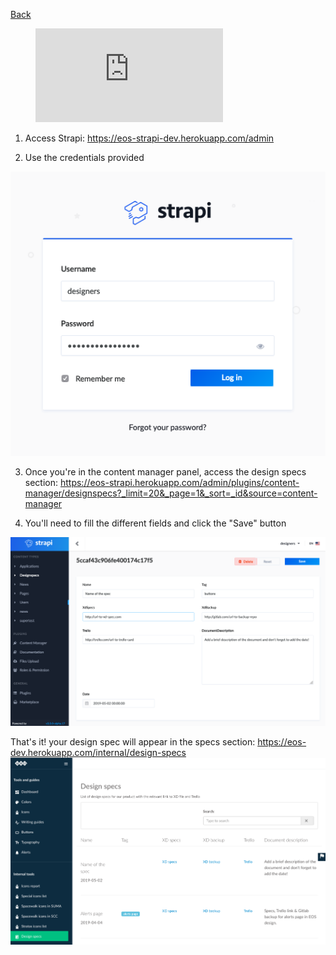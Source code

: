 [Back](https://gitlab.com/SUSE-UIUX/eos/wikis/home#designing-the-eos-project)


<!-- blank line -->
<figure class="video_container">
  <iframe src="https://drive.google.com/file/d/0B6m34D8cFdpMZndKTlBRU0tmczg/preview" frameborder="0" allowfullscreen="true"> </iframe>
</figure>
<!-- blank line -->

1. Access Strapi: ​https://eos-strapi-dev.herokuapp.com/admin

2. Use the credentials provided

![Screenshot_2019-05-02_15.12.01](uploads/a1ccfdfefccf1af0327777105220c8d5/Screenshot_2019-05-02_15.12.01.png)

3. Once you're in the content manager panel, access the design specs section: https://eos-strapi.herokuapp.com/admin/plugins/content-manager/designspecs?_limit=20&_page=1&_sort=_id&source=content-manager

4. You'll need to fill the different fields and click the "Save" button

![Screenshot_2019-05-03_10.51.45](uploads/03b00f1cd4bb10f51d3a404d0a4db0af/Screenshot_2019-05-03_10.51.45.png)

That's it! your design spec will appear in the specs section: https://eos-dev.herokuapp.com/internal/design-specs
![Screenshot_2019-05-03_10.57.58](uploads/c8e868704d261fb6a17a036b3633eeb6/Screenshot_2019-05-03_10.57.58.png)

